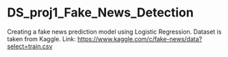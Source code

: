 # DS_proj1_Fake_News_Detection

Creating a fake news prediction model using Logistic Regression. Dataset is taken from Kaggle.
Link: https://www.kaggle.com/c/fake-news/data?select=train.csv
